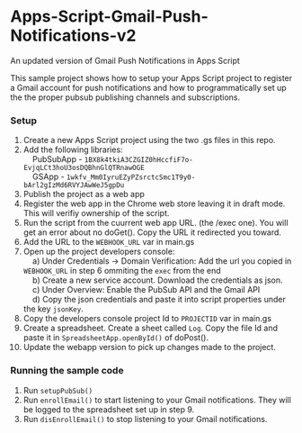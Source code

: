 # Apps-Script-Gmail-Push-Notifications-v2
An updated version of  Gmail Push Notifications in Apps Script

This sample project shows how to setup your Apps Script project to register a Gmail account for push notifications and how to programmatically set up the the proper pubsub publishing channels and subscriptions.   

### Setup
1) Create a new Apps Script project using the two .gs files in this repo.   
2) Add the following libraries:  
&nbsp;&nbsp;&nbsp;&nbsp;PubSubApp - `1BX8k4tkiA3CZGIZ0hHccfiF7o-EvjqLCt3hoU3osDQBhnGlQTRnawOGE`  
&nbsp;&nbsp;&nbsp;&nbsp;GSApp - `1wkfv_Mm0IyruEZyPZsrctcSmc1T9y0-bArl2gIzMd6RVYJAwWeJ5gpDu`  
3) Publish the project as a web app  
4) Register the web app in the Chrome web store leaving it in draft mode.  This will verifiy ownership of the script.  
5) Run the script from the cuurrent web app URL. (the /exec one).  You will get an error about no doGet().  Copy the URL it redirected you toward.  
6) Add the URL to the `WEBHOOK_URL` var in main.gs  
7) Open up the project developers console:  
&nbsp;&nbsp;&nbsp;&nbsp;a) Under Credentials -> Domain Verification: Add the url you copied in `WEBHOOK_URL` in step 6 ommiting the `exec` from the end  
&nbsp;&nbsp;&nbsp;&nbsp;b) Create a new service account.  Download the credentials as json.  
&nbsp;&nbsp;&nbsp;&nbsp;c) Under Overview:  Enable the PubSub API and the Gmail API   
&nbsp;&nbsp;&nbsp;&nbsp;d) Copy the json credentials and paste it into script properties under the key `jsonKey`.  
8) Copy the developers console project Id to `PROJECTID` var in main.gs  
9) Create a spreadsheet.  Create a sheet called `Log`.  Copy the file Id and paste it in `SpreadsheetApp.openById()` of doPost().  
9) Update the webapp version to pick up changes made to the project.  
  
### Running the sample code  
1) Run `setupPubSub()`  
2) Run `enrollEmail()` to start listening to your Gmail notifications.  They will be logged to the spreadsheet set up in step 9.  
3) Run `disEnrollEmail()` to stop listening to your Gmail notifications.  

